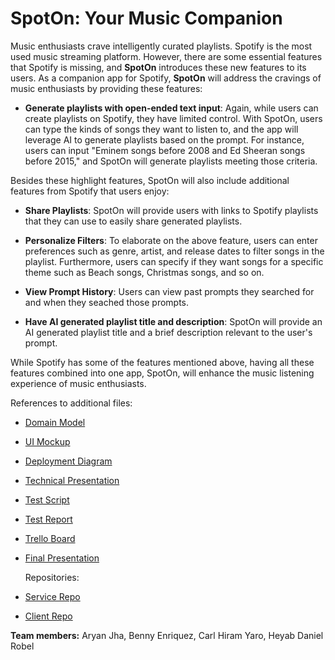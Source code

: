# SpotOn: Your Music Companion

Music enthusiasts crave intelligently curated playlists. Spotify is the most used music streaming platform. However, there are some essential features that Spotify is missing, and **SpotOn** introduces these new features to its users. As a companion app for Spotify, **SpotOn** will address the cravings of music enthusiasts by providing these features:

- **Generate playlists with open-ended text input**: Again, while users can create playlists on Spotify, they have limited control. With SpotOn, users can type the kinds of songs they want to listen to, and the app will leverage AI to generate playlists based on the prompt. For instance, users can input "Eminem songs before 2008 and Ed Sheeran songs before 2015," and SpotOn will generate playlists meeting those criteria.

Besides these highlight features, SpotOn will also include additional features from Spotify that users enjoy:
- **Share Playlists**: SpotOn will provide users with links to Spotify playlists that they can use to easily share generated playlists.

- **Personalize Filters**: To elaborate on the above feature, users can enter preferences such as genre, artist, and release dates to filter songs in the playlist. Furthermore, users can specify if they want songs for a specific theme such as Beach songs, Christmas songs, and so on.

- **View Prompt History**: Users can view past prompts they searched for and when they seached those prompts.

- **Have AI generated playlist title and description**: SpotOn will provide an AI generated playlist title and a brief description relevant to the user's prompt.

While Spotify has some of the features mentioned above, having all these features combined into one app, SpotOn, will enhance the music listening experience of music enthusiasts.

References to additional files:
- [Domain Model](https://github.com/CS262-C-Spot-On/SpotOn-project/blob/main/images/Domain%20model.png)
- [UI Mockup](https://github.com/CS262-C-Spot-On/SpotOn-project/blob/main/images/User%20Interface%20Mockup.jpg)
- [Deployment Diagram](https://github.com/CS262-C-Spot-On/SpotOn-project/blob/main/images/Deployment%20Diagram.png)
- [Technical Presentation](https://github.com/CS262-C-Spot-On/SpotOn-project/blob/main/presentation/Technical%20Presentation.pptx)
- [Test Script](https://github.com/CS262-C-Spot-On/SpotOn-project/blob/main/user_testing/SpotOn_Test_Script.pdf)
- [Test Report](https://github.com/CS262-C-Spot-On/SpotOn-project/blob/main/user_testing/Testing%20Report.pdf)
- [Trello Board](https://trello.com/b/nbxHmzpn/cs262c-spot-on)
- [Final Presentation](https://github.com/CS262-C-Spot-On/SpotOn-project/blob/main/presentation/Final%20Presentation.pptx)

  Repositories:
- [Service Repo](https://github.com/CS262-C-Spot-On/SpotOn-service)
- [Client Repo](https://github.com/CS262-C-Spot-On/SpotOn-client)

**Team members:** Aryan Jha, Benny Enriquez, Carl Hiram Yaro, Heyab Daniel Robel



